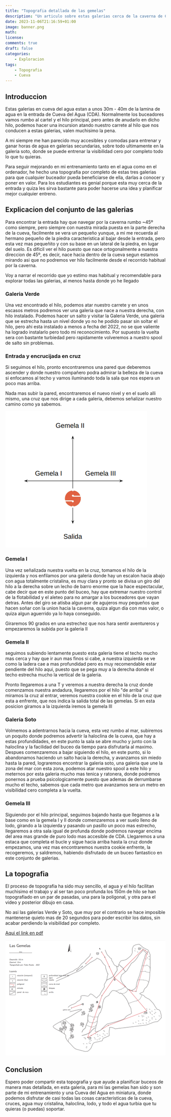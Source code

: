 ```yaml
---
title: "Topografia detallada de las gemelas"
description: "Un articulo sobre estas galerias cerca de la caverna de Cueva del Agua"
date: 2023-11-06T21:16:59+01:00
image: banner.png
math: 
license: 
comments: true
draft: false
categories:
    - Exploracion
tags:
    - Topografia
    - Cueva
---
```


## Introduccion
Estas galerias en cueva del agua estan a unos 30m - 40m de la lamina de agua en la entrada de Cueva del Agua (CDA). Normalmente los buceadores vamos rumbo al cartel y el hilo principal, pero antes de anudarlo en dicho hilo, podemos hacer una incursion atando nuestro carrete al hilo que nos conducen a estas galerias, valen muchisimo la pena.

A mi siempre me han parecido muy accesibles y comodas para entrenar y ganar horas de agua en galerias secundarias, sobre todo ultimamente en la galeria soto, donde se puede entrenar la visibilidad cero por completo todo lo que tu quieras.

Para seguir mejorando en mi entrenamiento tanto en el agua como en el ordenador, he hecho una topografia por completo de estas tres galerias para que cualquier buceador pueda beneficiarse de ella, darlas a conocer y poner en valor. Para los estudiantes es genial porque esta muy cerca de la entrada y quiza les sirva bastante para poder hacerse una idea y planificar mejor cualquier entreno.

## Explicacion del conjunto de las galerias
Para encontrar la entrada hay que navegar por la caverna rumbo ~45º como siempre, pero siempre con nuestra mirada puesta en la parte derecha de la cueva, facilmente se vera un pequeño yunque, a mi me recuerda al hermano pequeño de la piedra caracteristica al bajar desde la entrada, pero esta vez mas pequeñito y con su base en un lateral de la piedra, en lugar del suelo. Es dificil ver el hilo puesto que nace ortogonalmente a nuestra direccion de 45º, es decir, nace hacia dentro de la cueva segun estamos mirando asi que no podremos ver hilo facilmente desde el recorrido habitual por la caverna.

Voy a narrar el recorrido que yo estimo mas habitual y recomendable para explorar todas las galerias, al menos hasta donde yo he llegado

### Galeria Verde
Una vez encontrado el hilo, podemos atar nuestro carrete y en unos escasos metros podremos ver una galeria que nace a nuestra derecha, con hilo instalado. Podemos hacer un salto y visitar la Galeria Verde, una galeria que se estrecha hasta un nivel donde yo no he podido pasar sin soltar el hilo, pero ahi esta instalado a menos a fecha del 2022, no se que valiente ha logrado instalarlo pero todo mi reconocimiento. Por supuesto la vuelta sera con bastante turbiedad pero rapidamente volveremos a nuestro spool de salto sin problemas.

### Entrada y encrucijada en cruz
Si seguimos el hilo, pronto encontraremos una pared que deberemos ascender y donde nuestro compañero podra admirar la belleza de la cueva si enfocamos al techo y vamos iluminando toda la sala que nos espera un poco mas arriba.

Nada mas subir la pared, encontraremos el nuevo nivel y en el suelo alli mismo, una cruz que nos dirige a cada galeria, debemos señalizar nuestro camino como ya sabemos.

![Esquema de la T en cruz](cruz.png)


### Gemela I
Una vez señalizada nuestra vuelta en la cruz, tomamos el hilo de la izquierda y nos enfilamos por una galeria donde hay un escalon hacia abajo con agua totalmente cristalina, es muy clara y pronto se divisa un giro del hilo a la derecha sobre un lecho de barro enorme que la hace espectacular, cabe decir que en este punto del buceo, hay que extremar nuestro control de la flotabilidad y el aleteo para no amargar a los buceadores que vayan detras. Antes del giro se atisba algun par de agujeros muy pequeños que hacen soñar con la union hacia la caverna, quiza algun dia con mas valor, o quiza algun aguerrido ya lo haya conseguido.

Giraremos 90 grados en una estrechez que nos hara sentir aventureros y empezaremos la subida por la galeria II

### Gemela II
seguimos subiendo lentamente puesto esta galeria tiene el techo mucho mas cerca y hay que ir aun mas finos si cabe, a nuestra izquierda se ve como la ladera cae a mas profundidad pero es muy recomendable estar pendiente del hilo aqui, puesto que se pega muy a la derecha donde el techo estrecha mucho la vertical de la galeria.

Pronto llegaremos a una T y veremos a nuestra derecha la cruz donde comenzamos nuestra andadura, llegaremos por el hilo "de arriba" si miramos la cruz al entrar, veremos nuestra cookie en el hilo de la cruz que esta a enfrente, que nos indica la salida total de las gemelas. Si en esta posicion giramos a la izquierda iremos la gemela III

### Galeria Soto
Volmemos a adentrarnos hacia la cueva, esta vez rumbo al mar, subiremos un poquito donde podremos advertir la haloclina de la cueva, que hay a estas profundidades, en este punto la sala se abre mucho y junto con la haloclina y la facilidad del buceo da tiempo para disfrutarla al maximo. Despues comenzaremos a bajar siguiendo el hilo, en este punto, si lo abandonamos haciendo un salto hacia la derecha, y avanzamos sin miedo hasta la pared, lograremos encontrar la galeria soto, una galeria que une la zona del mar con esta zona, podemos atar nuestro spool a este hilo y meternos por esta galeria mucho mas tenica y ratonera, donde podremos ponernos a prueba psicologicamente puesto que ademas de derrumbarse mucho el techo, sabemos que cada metro que avanzamos sera un metro en visibilidad cero completa a la vuelta.


### Gemela III
Siguiendo por el hilo principal, seguimos bajando hasta que llegamos a la base como en la gemela I y II donde comenzaremos a ver suelo lleno de lodo, girando a la izquierda y pasando un pasillo un poco mas estrecho, llegaremos a otra sala igual de profunda donde podremos navegar encima del area mas grande de puro lodo mas accesible de CDA. Llegaremos a una estaca que completa el bucle y sigue hacia arriba hasta la cruz donde empezamos, una vez mas encontraremos nuestra cookie enfrente, la recogeremos, y saldremos, habiendo disfrutado de un buceo fantastico en este conjunto de galerias.


## La topografia
El proceso de topografia ha sido muy sencillo, el agua y el hilo facilitan muchisimo el trabajo y al ser tan poco profunda los 150m de hilo se han topografiado en un par de pasadas, una para la poligonal, y otra para el video y posterior dibujo en casa.

No asi las galerias Verde y Soto, que muy por el contrario se hace imposible mantenerse quieto mas de 20 segundos para poder escribir los datos, sin acabar perdiendo la visibilidad por completo.

[Aqui el link en pdf](cave_m.pdf)


![Topografia de las Gemelas](topo.png)

## Conclusion
Espero poder compartir esta topografia y que ayude a planificar buceos de manera mas detallada, en esta galeria, para mi las gemelas han sido y son parte de mi entrenamiento y una Cueva del Agua en miniatura, donde podemos disfrutar de casi todas las cosas caracteristicas de la cueva, cruces, agua muy cristalina, haloclina, lodo, y todo el agua turbia que tu quieras (o puedas) soportar.



